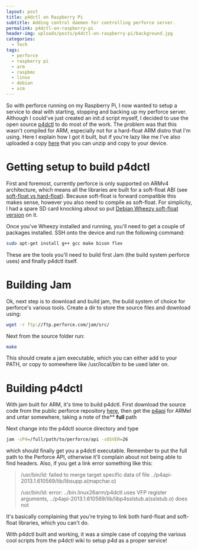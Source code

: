 ```yaml
---
layout: post
title: p4dctl on Raspberry Pi
subtitle: Adding control daemon for controlling perforce server.
permalink: p4dctl-on-raspberry-pi
header-img: uploads/posts/p4dctl-on-raspberry-pi/background.jpg
categories:
  - Tech
tags:
  - perforce
  - raspberry pi
  - arm
  - raspbmc
  - linux
  - debian
  - scm
---
```


So with perforce running on my Raspberry Pi, I now wanted to setup a service to
deal with starting, stopping and backing up my perforce server. Although I
could've just created an init.d script myself, I decided to use the open source
[p4dctl](http://public.perforce.com/wiki/P4dctl "p4dctl") to do most of the
work. The problem was that this wasn't compiled for ARM, especially not for a
hard-float ARM distro that I'm using. Here I explain how I got it built, but if
you're lazy like me I've also uploaded a copy
[here](/uploads/posts/p4dctl-on-raspberry-pi/p4dctl.zip) that you can unzip and
copy to your device.

# Getting setup to build p4dctl

First and foremost, currently perforce is only supported on ARMv4 architecture,
which means all the libraries are built for a soft-float ABI (see
[soft-float vs hard-float](http://www.memetic.org/raspbian-benchmarking-armel-vs-armhf/ "soft-vs-hard float")).
Because soft-float is forward compatible this makes sense, however you also need
to compile as soft-float. For simplicity, I had a spare SD card knocking about
so put
[Debian Wheezy soft-float version](http://www.raspberrypi.org/downloads "raspberry-pi-wheezy")
on it.

<a id="more"></a><a id="more-138"></a>Once you've Wheezy installed and running,
you'll need to get a couple of packages installed. SSH onto the device and run
the following command:

```bash
sudo apt-get install g++ gcc make bison flex
```

These are the tools you'll need to build first Jam (the build system perforce
uses) and finally p4dctl itself.

# Building Jam

Ok, next step is to download and build jam, the build system of choice for
perforce's various tools. Create a dir to store the source files and download
using:

```bash
wget -r ftp://ftp.perforce.com/jam/src/
```

Next from the source folder run:

```bash
make
```

This should create a jam executable, which you can either add to your PATH, or
copy to somewhere like /usr/local/bin to be used later on.

# Building p4dctl

With jam built for ARM, it's time to build p4dctl. First download the source
code from the public perforce repository
[here](http://public.perforce.com:8080/@md=d&cd=//guest/tony_smith/perforce/p4dctl/src/&c=M2e@//guest/tony_smith/perforce/p4dctl/src/?ac=83), then
get
the [p4api](ftp://ftp.perforce.com/perforce/r13.1/bin.linux26armel/p4api.tgz "p4api") for
ARMel and untar somewhere, taking a note of the\*\* **full** path

Next change into the p4dctl source directory and type

```bash
jam -sP4=/full/path/to/perforce/api -sOSVER=26
```

which should finally get you a p4dctl executable. Remember to put the full path
to the Perforce API, otherwise it'll complain about not being able to find
headers. Also, if you get a link error something like this:

> /usr/bin/ld: failed to merge target specific data of file
> ../p4api-2013.1.610569/lib/<wbr>libsupp.a(mapchar.o)
>
> /usr/bin/ld: error: ../bin.linux26arm/p4dctl uses VFP register arguments,
> ../p4api-2013.1.610569/lib/<wbr>libp4sslstub.a(sslstub.o) does not

It's basically complaining that you're trying to link both hard-float and
soft-float libraries, which you can't do.

With p4dctl built and working, it was a simple case of copying the various cool
scripts from the p4dctl wiki to setup p4d as a proper service!
